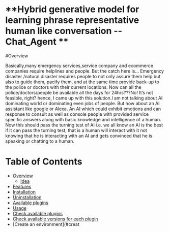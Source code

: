 # **Hybrid generative model for learning phrase representative human like conversation -- Chat_Agent **

#Overview

Basically,many emergency services,service company and ecommerce companies require helplines and people. But the catch here is… 
Emergency disaster /natural disaster requires people to not only assure them help but also to guide them,  pacify them, and at the same 
time provide back-up to the police or doctors with their current locations.  Now can all the police/doctors/people be available all the days
for 24hrs???No! It’s not feasible, right? hence, I came up with this solution.I am not talking about AI dominating world or dominating even
jobs of people. But how about an AI assistant like google or Alexa.  An AI which could exhibit emotions and can response to consult as well
as console people with provided service specific answers   along with basic knowledge and intelligence of a human. 
Now this should pass the turning test of AI i.e. we all know an AI is   the best if it can pass the turning test, that is a human will
interact with it not knowing that he is interacting with an AI   and gets convinced that he is speaking or chatting to a human.

Table of Contents
=================
* [Overview](#overview)
  * [Idea](#idea)
* [Features](#features)
* [Installation](#installation)
* [Uninstallation](#uninstallation)
* [Available plugins](#available-plugins)
* [Usage](#usage)
* [Check available plugins](#check-available-plugins)
* [Check available versions for each plugin](#check-available-versions-for-each-plugin)
* [Create an environment](#creat
